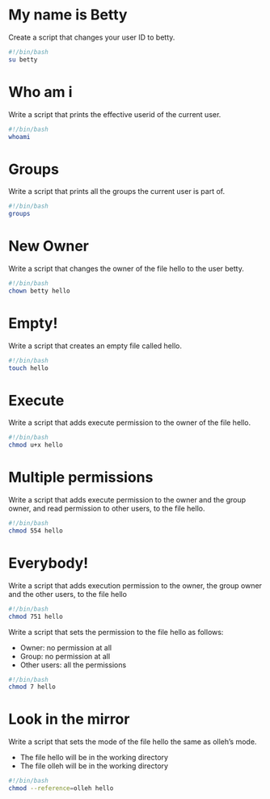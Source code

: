 # My name is Betty 
Create a script that changes your user ID to betty.
```bash
#!/bin/bash
su betty
```
# Who am i
Write a script that prints the effective userid of the current user.
```bash
#!/bin/bash
whoami
```
# Groups
Write a script that prints all the groups the current user is part of.
```bash
#!/bin/bash
groups
```
# New Owner
Write a script that changes the owner of the file hello to the user betty.
```bash
#!/bin/bash
chown betty hello
```
# Empty!
Write a script that creates an empty file called hello.
```bash
#!/bin/bash
touch hello
```
# Execute
Write a script that adds execute permission to the owner of the file hello.
```bash
#!/bin/bash
chmod u+x hello
```
# Multiple permissions
Write a script that adds execute permission to the owner and the group owner, and read permission to other users, to the file hello.
```bash
#!/bin/bash
chmod 554 hello
```
# Everybody!
Write a script that adds execution permission to the owner, the group owner and the other users, to the file hello
```bash
#!/bin/bash
chmod 751 hello
```
Write a script that sets the permission to the file hello as follows:
* Owner: no permission at all
* Group: no permission at all
* Other users: all the permissions
```bash
#!/bin/bash
chmod 7 hello
```
# Look in the mirror
Write a script that sets the mode of the file hello the same as olleh’s mode.
* The file hello will be in the working directory
* The file olleh will be in the working directory
```bash
#!/bin/bash
chmod --reference=olleh hello
```